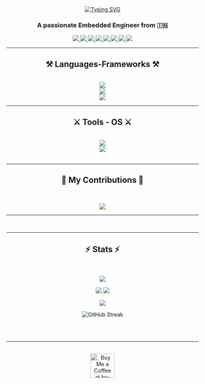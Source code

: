 <p align="center">
  <a href="https://git.io/typing-svg">
    <img src="https://readme-typing-svg.herokuapp.com?font=Fira+Code&weight=500&size=30&pause=1000&color=FFE3D3&background=FAF0E600&center=true&width=500&height=70&lines=Hi+Their!+%F0%9F%91%8B;I'am+T+Rohan+Kini+!!" alt="Typing SVG" />
  </a>
</p>


<h3 align="center">A passionate Embedded Engineer from 🇮🇳</h3>

 
<div align="center"> 
<!--  to get icons visite https://github.com/alexandresanlim/Badges4-README.md-Profile?tab=readme-ov-file -->
  
  <a href="mailto:rohankini.rk18@gmail.com">
    <img src="https://img.shields.io/badge/Gmail-333333?style=for-the-badge&logo=gmail&logoColor=red" />
  </a>
  <a href="https://www.linkedin.com/in/rohan-t-kini/" target="_blank">
    <img src="https://img.shields.io/badge/LinkedIn-0077B5?style=for-the-badge&logo=linkedin&logoColor=white" target="_blank" />
  </a>
  <a href="https://www.rohantkini.in/" target="_blank">
     <img src="https://img.shields.io/badge/Portfolio-FF5722?style=for-the-badge&logo=todoist&logoColor=white" target="_blank" />
  </a>
   <a href="https://www.instagram.com/_.rohan.kini._/" target="_blank">
     <img src="https://img.shields.io/badge/Instagram-E4405F?style=for-the-badge&logo=instagram&logoColor=white" target="_blank" /> 
  </a>
    </a>
   <a href="https://www.facebook.com/Rohankini1809" target="_blank">
     <img src="https://img.shields.io/badge/Facebook-1877F2?style=for-the-badge&logo=facebook&logoColor=white" target="_blank" /> 
  </a>
    </a>
   <a href="https://github.com/RohanKini18" target="_blank">
     <img src="https://img.shields.io/badge/GitHub-100000?style=for-the-badge&logo=github&logoColor=white" target="_blank" />  
  </a>
    </a>
   <a href="https://x.com/RohanKini18" target="_blank">
     <img src="https://img.shields.io/badge/X-000000?style=for-the-badge&logo=x&logoColor=white" target="_blank" /> 
  </a>
     <a href="https://www.youtube.com/@trohankini" target="_blank">
     <img src="https://img.shields.io/badge/YouTube-FF0000?style=for-the-badge&logo=youtube&logoColor=white" target="_blank" /> 
  </a>
</div>

 <hr/>
 
<h2 align="center">⚒️ Languages-Frameworks ⚒️</h2>
<br/>
<div align="center">
    <img src="https://skillicons.dev/icons?i=react,tailwind,nodejs,mysql,python" /><br>
    <img src="https://skillicons.dev/icons?i=rust,bash,c,cpp" /><br>
   <img src="https://skillicons.dev/icons?i=flutter,dart" /><br>

  <!-- this website https://github.com/tandpfun/skill-icons#readme -->
</div>
<hr/>
<h2 align="center">⚔️ Tools - OS ⚔️</h2>
<br/>
<div align="center">
  <img src="https://skillicons.dev/icons?i=vscode,androidstudio,github,arduino" /><br>
  <img src="https://skillicons.dev/icons?i=windows,linux" />

  <!-- this website https://github.com/tandpfun/skill-icons#readme -->
</div>  


<br/>
<hr/>

<div align="center">
  <h2>🐍 My Contributions 🐍</h2>
  <br>

![](https://github-contributor-stats.vercel.app/api?username=RohanKini18&limit=5&theme=buefy&combine_all_yearly_contributions=true)

---
  <br/>
</div>

<hr/>

<h2 align="center">⚡ Stats ⚡</h2>
<br>
<div align=center> 
  
![](https://github-readme-stats.vercel.app/api?username=RohanKini18&theme=buefy&hide_border=false&include_all_commits=false&count_private=true)<br/>

![](https://github-readme-stats.vercel.app/api/top-langs/?username=RohanKini18&theme=buefy&hide_border=false&include_all_commits=false&count_private=true&layout=compact)
![](https://github-readme-stats.vercel.app/api?username=RohanKini18&theme=buefy&hide_border=false&include_all_commits=false&count_private=true)<br/>


  
![](https://github-contributor-stats.vercel.app/api?username=RohanKini18&limit=5&theme=buefy&combine_all_yearly_contributions=true)

<p align="center">
  <img src="https://github-readme-streak-stats.herokuapp.com/?user=RohanKini18&theme=solarized-light" alt="GitHub Streak" />
</p>

</div>

<br/><br/>

<hr/>

<br/>

<div align="center">
<a href='https://ko-fi.com/V7V4RAK9C' target='_blank'><img height='64' style='border:0px;height:64px;' src='https://storage.ko-fi.com/cdn/kofi1.png?v=3' border='0' alt='Buy Me a Coffee at ko-fi.com' /></a>
</div>

<br/>
